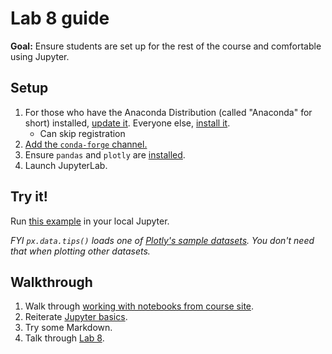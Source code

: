 # Lab 8 guide

**Goal:** Ensure students are set up for the rest of the course and comfortable using Jupyter.

## Setup

1. For those who have the Anaconda Distribution (called "Anaconda" for short) installed, [update it](https://www.anaconda.com/docs/tools/anaconda-navigator/update-navigator). Everyone else, [install it](https://www.anaconda.com/docs/getting-started/anaconda/install).
   - Can skip registration
1. [Add the `conda-forge` channel.](notebooks.md#installing-packages)
1. Ensure `pandas` and `plotly` are [installed](notebooks.md#installing-packages).
1. Launch JupyterLab.

## Try it!

Run [this example](https://plotly.com/python/linear-fits/#Linear-fit-trendlines-with-Plotly-Express) in your local Jupyter.

_FYI `px.data.tips()` loads one of [Plotly's sample datasets](https://plotly.com/python-api-reference/generated/plotly.express.data.html). You don't need that when plotting other datasets._

## Walkthrough

1. Walk through [working with notebooks from course site](notebooks.md#downloading-notebooks).
1. Reiterate [Jupyter basics](lecture_15.ipynb#jupyter-basics).
1. Try some Markdown.
1. Talk through [Lab 8](lab_8.ipynb).
